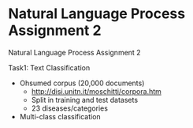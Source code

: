 Natural Language Process Assignment 2
=====================

Natural Language Process Assignment 2

Task1: Text Classification
* Ohsumed corpus (20,000 documents)
  - http://disi.unitn.it/moschitti/corpora.htm
  - Split in training and test datasets
  - 23 diseases/categories
* Multi-class classification
